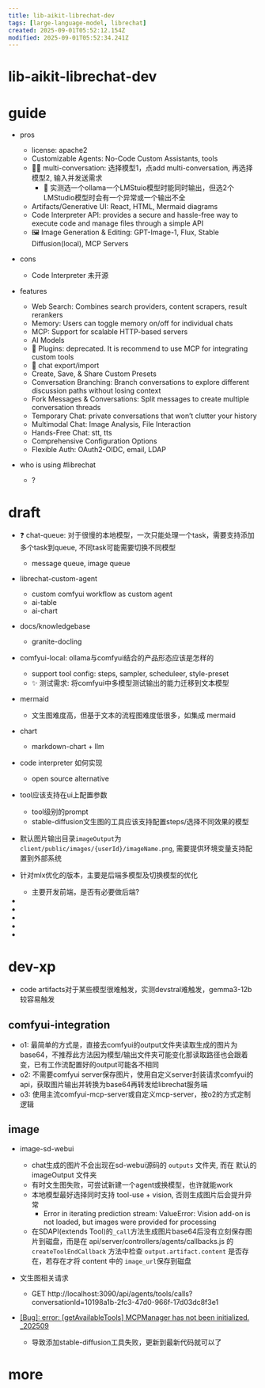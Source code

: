 ```yaml
---
title: lib-aikit-librechat-dev
tags: [large-language-model, librechat]
created: 2025-09-01T05:52:12.154Z
modified: 2025-09-01T05:52:34.241Z
---
```


# lib-aikit-librechat-dev

# guide

- pros
  - license: apache2
  - Customizable Agents: No-Code Custom Assistants, tools
  - 👥🔀 multi-conversation: 选择模型1，点add multi-conversation, 再选择模型2, 输入并发送需求
    - 🐛 实测选一个ollama一个LMStuio模型时能同时输出，但选2个LMStudio模型时会有一个异常或一个输出不全
  - Artifacts/Generative UI: React, HTML, Mermaid diagrams
  - Code Interpreter API: provides a secure and hassle-free way to execute code and manage files through a simple API
  - 🖼️ Image Generation & Editing: GPT-Image-1, Flux, Stable Diffusion(local), MCP Servers

- cons
  - Code Interpreter 未开源

- features
  - Web Search: Combines search providers, content scrapers, result rerankers 
  - Memory: Users can toggle memory on/off for individual chats
  - MCP: Support for scalable HTTP-based servers
  - AI Models
  - 🔌 Plugins: deprecated. It is recommend to use MCP for integrating custom tools
  - 💾 chat export/import
  - Create, Save, & Share Custom Presets
  - Conversation Branching: Branch conversations to explore different discussion paths without losing context
  - Fork Messages & Conversations: Split messages to create multiple conversation threads
  - Temporary Chat: private conversations that won’t clutter your history
  - Multimodal Chat: Image Analysis, File Interaction
  - Hands-Free Chat: stt, tts
  - Comprehensive Configuration Options
  - Flexible Auth: OAuth2-OIDC, email, LDAP

- who is using #librechat
  - ?
# draft
- ❓ chat-queue: 对于很慢的本地模型，一次只能处理一个task，需要支持添加多个task到queue, 不同task可能需要切换不同模型
  - message queue, image queue

- librechat-custom-agent
  - custom comfyui workflow as custom agent
  - ai-table
  - ai-chart

- docs/knowledgebase
  - granite-docling

- comfyui-local: ollama与comfyui结合的产品形态应该是怎样的
  - support tool config: steps, sampler, scheduleer, style-preset
  - ✨ 测试需求: 将comfyui中多模型测试输出的能力迁移到文本模型

- mermaid
  - 文生图难度高，但基于文本的流程图难度低很多，如集成 mermaid

- chart
  - markdown-chart + llm

- code interpreter 如何实现
  - open source alternative

- tool应该支持在ui上配置参数
  - tool级别的prompt
  - stable-diffusion文生图的工具应该支持配置steps/选择不同效果的模型

- 默认图片输出目录`imageOutput`为 `client/public/images/{userId}/imageName.png`, 需要提供环境变量支持配置到外部系统

- 针对mlx优化的版本，主要是后端多模型及切换模型的优化
  - 主要开发前端，是否有必要做后端?

- 
- 
- 
- 
- 

# dev-xp
- code artifacts对于某些模型很难触发，实测devstral难触发，gemma3-12b较容易触发

## comfyui-integration

- o1: 最简单的方式是，直接去comfyui的output文件夹读取生成的图片为 base64，不推荐此方法因为模型/输出文件夹可能变化那读取路径也会跟着变，已有工作流配置好的output可能各不相同
- o2: 不需要comfyui server保存图片，使用自定义server封装请求comfyui的api，获取图片输出并转换为base64再转发给librechat服务端
- o3: 使用主流comfyui-mcp-server或自定义mcp-server，按o2的方式定制逻辑

## image

- image-sd-webui
  - chat生成的图片不会出现在sd-webui源码的 `outputs` 文件夹, 而在 默认的imageOutput 文件夹
  - 有时文生图失败，可尝试新建一个agent或换模型，也许就能work
  - 本地模型最好选择同时支持 tool-use + vision, 否则生成图片后会提升异常
    - Error in iterating prediction stream: ValueError: Vision add-on is not loaded, but images were provided for processing
  - 在SDAPI(extends Tool)的`_call`方法生成图片base64后没有立刻保存图片到磁盘，而是在 api/server/controllers/agents/callbacks.js 的 `createToolEndCallback` 方法中检查 `output.artifact.content` 是否存在，若存在才将 content 中的 `image_url`保存到磁盘

- 文生图相关请求
  - GET http://localhost:3090/api/agents/tools/calls?conversationId=10198a1b-2fc3-47d0-966f-17d03dc8f3e1

- [[Bug]: error: [getAvailableTools] MCPManager has not been initialized. _202509](https://github.com/danny-avila/LibreChat/issues/9437)
  - 导致添加stable-diffusion工具失败，更新到最新代码就可以了
# more
